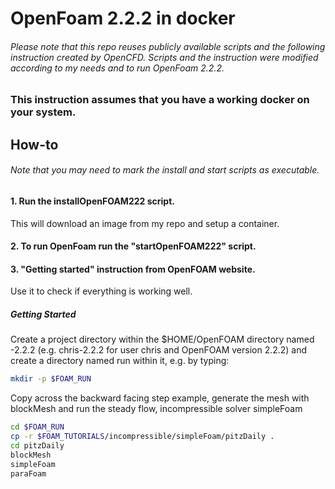 # OpenFoam 2.2.2 in docker
###### Please note that this repo reuses publicly available scripts and the following instruction created by OpenCFD. Scripts and the instruction were modified according to my needs and to run OpenFoam 2.2.2.

### This instruction assumes that you have a working docker on your system.

## How-to
###### Note that you may need to mark the install and start scripts as executable.

#### 1. Run the installOpenFOAM222 script.
This will download an image from my repo and setup a container.

#### 2. To run OpenFoam run the "startOpenFOAM222" script.

#### 3. "Getting started" instruction from OpenFOAM website.
Use it to check if everything is working well.

##### Getting Started
Create a project directory within the $HOME/OpenFOAM directory named <USER>-2.2.2 (e.g. chris-2.2.2 for user chris and OpenFOAM version 2.2.2) and create a directory named run within it, e.g. by typing:

```bash
mkdir -p $FOAM_RUN
```
Copy across the backward facing step example, generate the mesh with blockMesh and run the steady flow, incompressible solver simpleFoam

```bash
cd $FOAM_RUN
cp -r $FOAM_TUTORIALS/incompressible/simpleFoam/pitzDaily .
cd pitzDaily
blockMesh
simpleFoam
paraFoam
```
